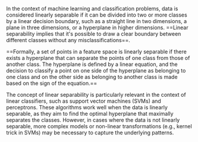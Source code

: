 In the context of machine learning and classification problems, data is considered linearly separable if it can be divided into two or more classes by a linear decision boundary, such as a straight line in two dimensions, a plane in three dimensions, or a hyperplane in higher dimensions. ==Linear separability implies that it's possible to draw a clear boundary between different classes without any misclassifications==.

==Formally, a set of points in a feature space is linearly separable if there exists a hyperplane that can separate the points of one class from those of another class. The hyperplane is defined by a linear equation, and the decision to classify a point on one side of the hyperplane as belonging to one class and on the other side as belonging to another class is made based on the sign of the equation.==

The concept of linear separability is particularly relevant in the context of linear classifiers, such as support vector machines (SVMs) and perceptrons. These algorithms work well when the data is linearly separable, as they aim to find the optimal hyperplane that maximally separates the classes. However, in cases where the data is not linearly separable, more complex models or non-linear transformations (e.g., kernel trick in SVMs) may be necessary to capture the underlying patterns.